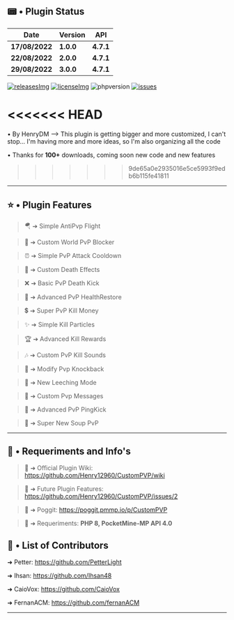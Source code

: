 ## 📟 • Plugin Status

| **Date** | **Version** | **API** |
| --- | --- | --- | 
| **17/08/2022** | **1.0.0** | **4.7.1** |
| **22/08/2022** | **2.0.0** | **4.7.1** |
| **29/08/2022** | **3.0.0** | **4.7.1** |

[releases]: https://github.com/Henry12960/CustomPVP/releases/latest
[releasesImg]: https://img.shields.io/github/v/release/Henry12960/CustomPVP.svg?color=green&include_prereleases&label=RELEASE&style=for-the-badge
[license]: https://github.com/Henry12960/CustomPVP/blob/master/LICENSE
[licenseImg]: https://img.shields.io/github/license/Henry12960/CustomPVP.svg?color=purple&style=for-the-badge
[issues]: https://img.shields.io/github/issues/Henry12960/CustomPVP.svg?color=blue&style=for-the-badge
[phpversion]: https://img.shields.io/badge/PHP-8.0%2B-red?style=for-the-badge
[issueslink]: https://github.com/David-pm-pl/EpicCustomAlerts/issues

[![releasesImg]][releases] [![licenseImg]][license] ![phpversion] [![issues]][issueslink] 

<<<<<<< HEAD
=======
 • By HenryDM --> This plugin is getting bigger and more customized, I can't stop... I'm having more and more ideas, so I'm also organizing all the code

 • Thanks for **100+** downloads, coming soon new code and new features 

>>>>>>> 9de65a0e2935016e5ce5993f9edb6b115fe41811
---
## ⭐ • Plugin Features

> 🪂 ➔ Simple AntiPvp Flight

> 🛑 ➔ Custom World PvP Blocker

> ⏰ ➔ Simple PvP Attack Cooldown

> 💉 ➔ Custom Death Effects

> ❌ ➔ Basic PvP Death Kick

> 💖 ➔ Advanced PvP HealthRestore

> 💲 ➔ Super PvP Kill Money

> ✨ ➔ Simple Kill Particles

> 🏆 ➔ Advanced Kill Rewards

> 🎶 ➔ Custom PvP Kill Sounds

> 📏 ➔ Modify Pvp Knockback

> 🚀 ➔ New Leeching Mode

> 💌 ➔ Custom Pvp Messages

> 🔴 ➔ Advanced PvP PingKick

> 🥣 ➔ Super New Soup PvP

---
## 🎯 • Requeriments and Info's

> 📒 ➜ Official Plugin Wiki: https://github.com/Henry12960/CustomPVP/wiki

> 🔮 ➜ Future Plugin Features: https://github.com/Henry12960/CustomPVP/issues/2

> 📰 ➜ Poggit: https://poggit.pmmp.io/p/CustomPVP

> 🚨 ➜ Requeriments: **PHP 8, PocketMine-MP API 4.0**

## 👥 • List of Contributors

➜ Petter: https://github.com/PetterLight

➜ Ihsan: https://github.com/Ihsan48

➜ CaioVox: https://github.com/CaioVox

➜ FernanACM: https://github.com/fernanACM

---
